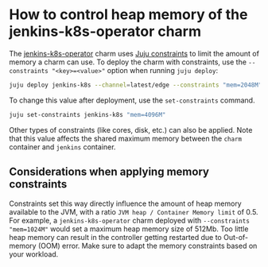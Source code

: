 # How to control heap memory of the jenkins-k8s-operator charm
The [jenkins-k8s-operator](https://github.com/canonical/jenkins-k8s-operator) charm uses [Juju constraints](https://juju.is/docs/juju/constraint) to limit the amount of memory a charm can use. To deploy the charm with constraints, use the `--constraints "<key>=<value>"` option when running `juju deploy`:
```bash
juju deploy jenkins-k8s --channel=latest/edge --constraints "mem=2048M"
```
To change this value after deployment, use the `set-constraints` command.
```bash
juju set-constraints jenkins-k8s "mem=4096M"
```
Other types of constraints (like cores, disk, etc.) can also be applied. Note that this value affects the shared maximum memory between the `charm` container and `jenkins` container.

## Considerations when applying memory constraints
Constraints set this way directly influence the amount of heap memory available to the JVM, with a ratio `JVM heap / Container Memory limit` of 0.5. For example, a `jenkins-k8s-operator` charm deployed with `--constraints "mem=1024M"` would set a maximum heap memory size of 512Mb. Too little heap memory can result in the controller getting restarted due to Out-of-memory (OOM) error. Make sure to adapt the memory constraints based on your workload.

